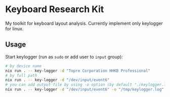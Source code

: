 # Keyboard Research Kit

My toolkit for keyboard layout analysis. Currently implement only keylogger for linux.

## Usage

Start keylogger (run as `sudo` or add user to `input` group):
```bash
# by device name
nix run . -- key-logger -d "Topre Corporation HHKB Professional"
# by full path
nix run . -- key-logger -d "/dev/input/event6"
# you can add output file by using -o option (by default "./keylogger.log" used)
nix run . -- key-logger -d "/dev/input/event6" -o "/tmp/keylogger.log"
```

